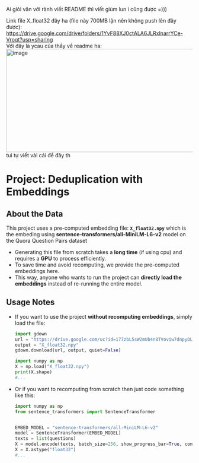 Ai giỏi văn với rành viết README thì viết giùm lun i cũng được =)))  

Link file X_float32 đây ha (file này 700MB lận nên không push lên đây được): https://drive.google.com/drive/folders/1YvF88XJ0ctALA6JLRxlnarrYCe-Vroqt?usp=sharing  
Với đây là ycau của thầy về readme ha: <img width="1058" height="278" alt="image" src="https://github.com/user-attachments/assets/b8574c35-6b19-44a7-a977-cf233fb456c4" />  
tui tự viết vài cái để đây th

# Project: Deduplication with Embeddings

## About the Data

This project uses a pre-computed embedding file: **`X_float32.npy`** which is the embeding using **sentence-transformers/all-MiniLM-L6-v2** model on the Quora Question Pairs dataset

- Generating this file from scratch takes a **long time** (if using cpu) and requires a **GPU** to process efficiently.
- To save time and avoid recomputing, we provide the pre-computed embeddings here.
- This way, anyone who wants to run the project can **directly load the embeddings** instead of re-running the entire model.

## Usage Notes

- If you want to use the project **without recomputing embeddings**, simply load the file:

  ```python
  import gdown
  url = "https://drive.google.com/uc?id=177zbL5sW2mUb4n8TVoviw7dnpyOLfhPn"
  output = "X_float32.npy"
  gdown.download(url, output, quiet=False)

  import numpy as np
  X = np.load("X_float32.npy")
  print(X.shape)
  #...
- Or if you want to recomputing from scratch then just code something like this:
  ```python
  import numpy as np
  from sentence_transformers import SentenceTransformer


  EMBED_MODEL = "sentence-transformers/all-MiniLM-L6-v2"
  model = SentenceTransformer(EMBED_MODEL)
  texts = list(questions)
  X = model.encode(texts, batch_size=256, show_progress_bar=True, convert_to_numpy=True, normalize_embeddings=True)
  X = X.astype("float32")
  #...
